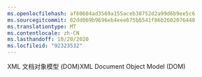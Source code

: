 ```yaml
---
ms.openlocfilehash: af60604ad3569a155aceb38752d2a99d6b9ee5c6
ms.sourcegitcommit: 02dd069b9696eb4eee675b6541f86b2602076448
ms.translationtype: MT
ms.contentlocale: zh-CN
ms.lasthandoff: 10/20/2020
ms.locfileid: "92323532"
---
```

<span data-ttu-id="897e0-101">XML 文档对象模型 (DOM)</span><span class="sxs-lookup"><span data-stu-id="897e0-101">XML Document Object Model (DOM)</span></span>